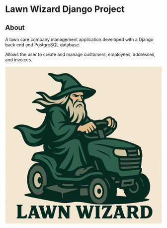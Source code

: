 # Lawn Wizard Django Project

## About

A lawn care company management application developed with a Django back end and PostgreSQL database.

Allows the user to create and manage customers, employees, addresses, and invoices.

!["Lawn Wizard Logo"](Images/lawn-wizard-logo-with-title.png)
